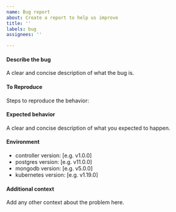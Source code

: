 ```yaml
---
name: Bug report
about: Create a report to help us improve
title: ''
labels: bug
assignees: ''

---
```


#### Describe the bug
A clear and concise description of what the bug is.

#### To Reproduce
Steps to reproduce the behavior:

#### Expected behavior
A clear and concise description of what you expected to happen.

#### Environment
 - controller version: [e.g. v1.0.0]
 - postgres version: [e.g. v11.0.0]
 - mongodb version: [e.g. v5.0.0]
 - kubernetes version: [e.g. v1.19.0]

#### Additional context
Add any other context about the problem here.
